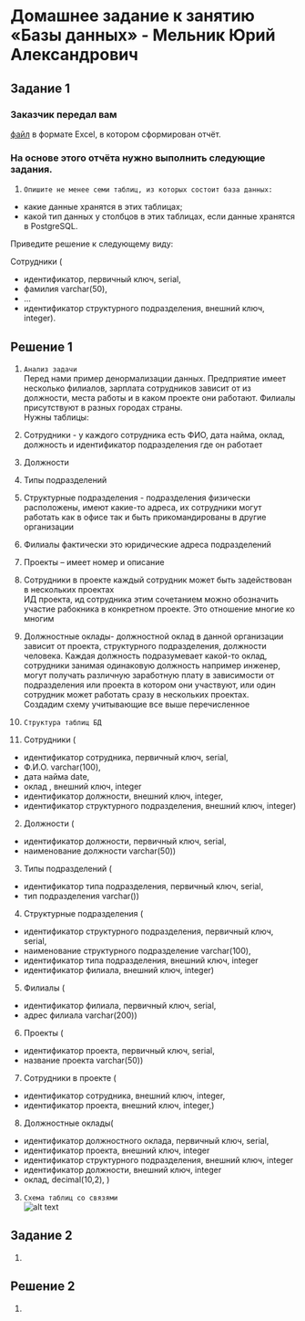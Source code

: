 # Домашнее задание к занятию «Базы данных» - Мельник Юрий Александрович


## Задание 1

### Заказчик передал вам 
[файл](https://github.com/netology-code/sdb-homeworks/blob/main/resources/hw-12-1.xlsx) в формате Excel, в котором сформирован отчёт.

### На основе этого отчёта нужно выполнить следующие задания.

1. `Опишите не менее семи таблиц, из которых состоит база данных:`
- какие данные хранятся в этих таблицах;
- какой тип данных у столбцов в этих таблицах, если данные хранятся в PostgreSQL.  

Приведите решение к следующему виду:  

Сотрудники (  

- идентификатор, первичный ключ, serial,  
- фамилия varchar(50),  
- ...  
- идентификатор структурного подразделения, внешний ключ, integer).  

 
## Решение 1  
1. `Анализ задачи`   
Перед нами пример денормализации данных. Предприятие имеет несколько филиалов, зарплата сотрудников зависит от из должности, места работы и в каком проекте они работают. Филиалы присутствуют в разных городах страны.  
Нужны таблицы:  
1. Сотрудники - у каждого сотрудника есть ФИО, дата найма, оклад, должность и идентификатор подразделения где он работает
2. Должности  
3. Типы подразделений  
4. Структурные подразделения - подразделения физически расположены, имеют какие-то адреса, их сотрудники могут работать как в офисе так и быть прикомандированы в другие организации
5. Филиалы фактически это юридические адреса подразделений  
6. Проекты – имеет номер и описание  
7. Сотрудники в проекте каждый сотрудник может быть задействован в нескольких проектах  
ИД  проекта, ид сотрудника этим сочетанием можно обозначить участие рабокника в конкретном проекте. Это отношение многие ко многим
8. Должностные оклады- должностной оклад в данной организации зависит от проекта, структурного подразделения, должности человека. 
Каждая должность подразумевает какой-то оклад, сотрудники занимая одинаковую должность например инженер, могут получать различную заработную плату в зависимости от подразделения или проекта в котором они участвуют, или один сотрудник может работать сразу в нескольких проектах.  
Создадим схему учитывающие все выше перечисленное


2. `Структура таблиц БД`
1. Сотрудники (
- идентификатор сотрудника, первичный ключ, serial,
- Ф.И.О. varchar(100),
- дата найма date,
- оклад , внешний ключ, integer
- идентификатор должности, внешний ключ, integer,
- идентификатор структурного подразделения, внешний ключ, integer)

2. Должности (
- идентификатор должности, первичный ключ, serial,
- наименование должности varchar(50))

3. Типы подразделений (
- идентификатор типа подразделения, первичный ключ, serial,
- тип подразделения varchar())

4. Структурные подразделения (
- идентификатор структурного подразделения, первичный ключ, serial,
- наименование структурного подразделение varchar(100),
- идентификатор типа подразделения, внешний ключ, integer
- идентификатор филиала, внешний ключ, integer)

5. Филиалы (
- идентификатор филиала, первичный ключ, serial,
- адрес филиала varchar(200))

6. Проекты (
- идентификатор проекта, первичный ключ, serial,
- название проекта varchar(50))

7. Сотрудники в проекте (
- идентификатор сотрудника, внешний ключ, integer,
- идентификатор проекта, внешний ключ, integer,)
 
8. Должностные оклады(
- идентификатор должностного оклада, первичный ключ, serial,
- идентификатор проекта, внешний ключ, integer
- идентификатор структурного подразделения, внешний ключ, integer
- идентификатор должности, внешний ключ, integer
- оклад, decimal(10,2),
)
 
 
3. `Схема таблиц со связями`  
 ![alt text](https://github.com/ysatii/DB-HW1/blob/main/img/image1_4.jpg)  


## Задание 2

 


1. ` `  
 


## Решение 2

1. ` `   
 

